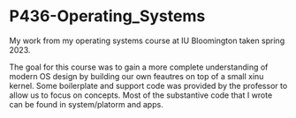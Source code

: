 # P436-Operating_Systems
My work from my operating systems course at IU Bloomington taken spring 2023.

The goal for this course was to gain a more complete understanding of modern OS design by building our own feautres on top of a small xinu kernel. Some boilerplate and support code was provided by the professor to allow us to focus on concepts. Most of the substantive code that I wrote can be found in system/platorm and apps.
